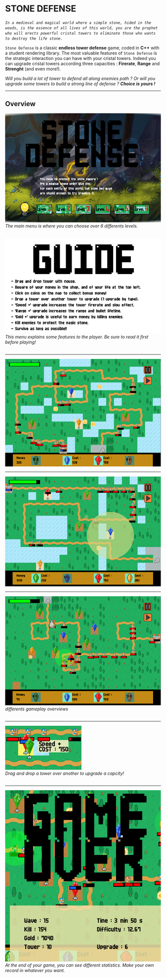 # STONE DEFENSE

*`In a medieval and magical world where a simple stone, hided in the woods, is the essence of all lives of this world, you are the prophet who will erects powerful cristal towers to eliminate those who wants to destroy the life stone.`*

`Stone Defense` is a classic **endless tower defense** game, coded in **C++** with a student rendering library. The most valuable features of `Stone Defense` is the strategic interaction you can have with your cristal towers. Indeed you can upgrade cristal towers according three capacities : **Firerate**, **Range** and **Strenght** (and even more!).  

_Will you build a lot of tower to defend all along enemies path ? Or will you upgrade some towers to build a strong line of defense ? __Choice is yours !___  

----
## Overview  

![Main menu](resources/screens/MainMenu.png)   
_The main menu is where you can choose over 6 differents levels._  
<br>  

![Guide menu](resources/screens/GuideMenu.png)  
_This menu explains some features to the player. Be sure to read it first before playing!_  
<br>   

---
![Gameplay 1](resources/screens/GameScreen_1.png)  

---
![Gameplay 1](resources/screens/GameScreen_2.png)  

---
![Gameplay 1](resources/screens/GameScreen_3.png)  
_differents gameplay overviews_  
<br>  

---  
![Upgrade](resources/screens/upgrade.png)  
_Drag and drop a tower over another to upgrade a capcity!_  
<br>  

---
![GameOver](resources/screens/GameOver.png)  
_At the end of your game, you can see different statistics. Make your own record in whatever you want._



